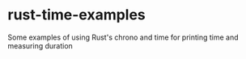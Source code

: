# rust-time-examples
Some examples of using Rust's chrono and time for printing time and measuring duration
